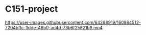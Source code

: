 # C151-project


https://user-images.githubusercontent.com/64268919/160984512-7204bffc-3dde-48b0-ad4d-73b6f25821b9.mp4

